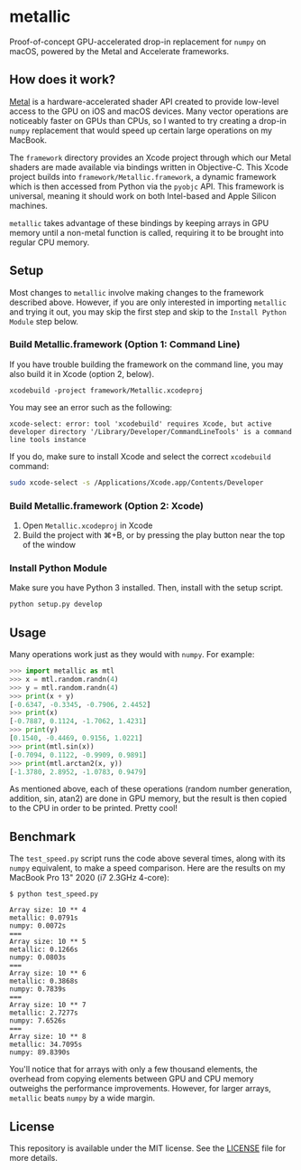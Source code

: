 # metallic

Proof-of-concept GPU-accelerated drop-in replacement for `numpy` on macOS, powered by the Metal and Accelerate frameworks.

## How does it work?

[Metal](<https://en.wikipedia.org/wiki/Metal_(API)>) is a hardware-accelerated shader API created to provide low-level access to the GPU on iOS and macOS devices.
Many vector operations are noticeably faster on GPUs than CPUs, so I wanted to try creating a drop-in `numpy` replacement that would speed up certain large operations on my MacBook.

The `framework` directory provides an Xcode project through which our Metal shaders are made available via bindings written in Objective-C.
This Xcode project builds into `framework/Metallic.framework`, a dynamic framework which is then accessed from Python via the `pyobjc` API.
This framework is universal, meaning it should work on both Intel-based and Apple Silicon machines.

`metallic` takes advantage of these bindings by keeping arrays in GPU memory until a non-metal function is called, requiring it to be brought into regular CPU memory.

## Setup

Most changes to `metallic` involve making changes to the framework described above.
However, if you are only interested in importing `metallic` and trying it out, you may skip the first step and skip to the `Install Python Module` step below.

### Build Metallic.framework (Option 1: Command Line)

If you have trouble building the framework on the command line, you may also build it in Xcode (option 2, below).

```
xcodebuild -project framework/Metallic.xcodeproj
```

You may see an error such as the following:

```
xcode-select: error: tool 'xcodebuild' requires Xcode, but active developer directory '/Library/Developer/CommandLineTools' is a command line tools instance
```

If you do, make sure to install Xcode and select the correct `xcodebuild` command:

```bash
sudo xcode-select -s /Applications/Xcode.app/Contents/Developer
```

### Build Metallic.framework (Option 2: Xcode)

1. Open `Metallic.xcodeproj` in Xcode
2. Build the project with ⌘+B, or by pressing the play button near the top of the window

### Install Python Module

Make sure you have Python 3 installed. Then, install with the setup script.

```bash
python setup.py develop
```

## Usage

Many operations work just as they would with `numpy`. For example:

```python
>>> import metallic as mtl
>>> x = mtl.random.randn(4)
>>> y = mtl.random.randn(4)
>>> print(x + y)
[-0.6347, -0.3345, -0.7906, 2.4452]
>>> print(x)
[-0.7887, 0.1124, -1.7062, 1.4231]
>>> print(y)
[0.1540, -0.4469, 0.9156, 1.0221]
>>> print(mtl.sin(x))
[-0.7094, 0.1122, -0.9909, 0.9891]
>>> print(mtl.arctan2(x, y))
[-1.3780, 2.8952, -1.0783, 0.9479]
```

As mentioned above, each of these operations (random number generation, addition, sin, atan2) are done in GPU memory, but the result is then copied to the CPU in order to be printed.
Pretty cool!

## Benchmark

The `test_speed.py` script runs the code above several times, along with its `numpy` equivalent, to make a speed comparison.
Here are the results on my MacBook Pro 13" 2020 (i7 2.3GHz 4-core):

```
$ python test_speed.py

Array size: 10 ** 4
metallic: 0.0791s
numpy: 0.0072s
===
Array size: 10 ** 5
metallic: 0.1266s
numpy: 0.0803s
===
Array size: 10 ** 6
metallic: 0.3868s
numpy: 0.7839s
===
Array size: 10 ** 7
metallic: 2.7277s
numpy: 7.6526s
===
Array size: 10 ** 8
metallic: 34.7095s
numpy: 89.8390s
```

You'll notice that for arrays with only a few thousand elements, the overhead from copying elements between GPU and CPU memory outweighs the performance improvements.
However, for larger arrays, `metallic` beats `numpy` by a wide margin.

## License

This repository is available under the MIT license. See the [LICENSE](/LICENSE.md) file for more details.
